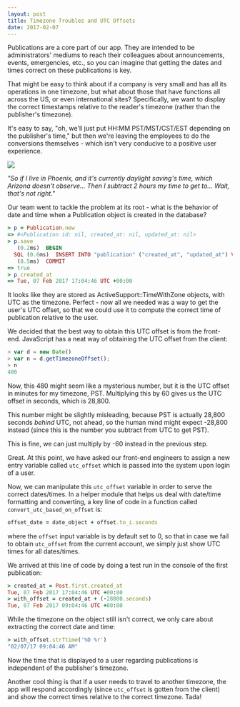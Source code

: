 ```yaml
---
layout: post
title: Timezone Troubles and UTC Offsets
date: 2017-02-07
---
```


Publications are a core part of our app. They are intended to be administrators' mediums to reach their colleagues about announcements, events, emergencies, etc., so you can imagine that getting the dates and times correct on these publications is key.

That might be easy to think about if a company is very small and has all its operations in one timezone, but what about those that have functions all across the US, or even international sites? Specifically, we want to display the correct timestamps relative to the reader's timezone (rather than the publisher's timezone).

It's easy to say, "oh, we'll just put HH:MM PST/MST/CST/EST depending on the publisher's time," but then we're leaving the employees to do the conversions themselves - which isn't very conducive to a positive user experience.

![](http://i.imgur.com/byDfdbJ.gif)

*"So if I live in Phoenix, and it's currently daylight saving's time, which Arizona doesn't observe... Then I subtract 2 hours my time to get to... Wait, that's not right."*

Our team went to tackle the problem at its root - what is the behavior of date and time when a Publication object is created in the database?

```ruby
> p = Publication.new
=> #<Publication id: nil, created_at: nil, updated_at: nil>
> p.save
   (0.2ms)  BEGIN
  SQL (0.6ms)  INSERT INTO "publication" ("created_at", "updated_at") VALUES ($1, $2) RETURNING "id"  [["created_at", 2017-02-19 17:04:46 UTC], ["updated_at", 2017-02-19 17:04:46 UTC]]
   (8.5ms)  COMMIT
=> true
> p.created_at
=> Tue, 07 Feb 2017 17:04:46 UTC +00:00
```

It looks like they are stored as ActiveSupport::TimeWithZone objects, with UTC as the timezone. Perfect - now all we needed was a way to get the user's UTC offset, so that we could use it to compute the correct time of publication relative to the user.

We decided that the best way to obtain this UTC offset is from the front-end. JavaScript has a neat way of obtaining the UTC offset from the client:

```javascript
> var d = new Date()
> var n = d.getTimezoneOffset();
> n
480
```

Now, this 480 might seem like a mysterious number, but it is the UTC offset in minutes for my timezone, PST. Multiplying this by 60 gives us the UTC offset in seconds, which is 28,800.

This number might be slightly misleading, because PST is actually 28,800 seconds *behind* UTC, not ahead, so the human mind might expect -28,800 instead (since this is the number you subtract from UTC to get PST).

This is fine, we can just multiply by -60 instead in the previous step.

Great. At this point, we have asked our front-end engineers to assign a new entry variable called `utc_offset` which is passed into the system upon login of a user.

Now, we can manipulate this `utc_offset` variable in order to serve the correct dates/times. In a helper module that helps us deal with date/time formatting and converting, a key line of code in a function called `convert_utc_based_on_offset` is:

```ruby
offset_date = date_object + offset.to_i.seconds
```

where the `offset` input variable is by default set to 0, so that in case we fail to obtain `utc_offset` from the current account, we simply just show UTC times for all dates/times.

We arrived at this line of code by doing a test run in the console of the first publication:

```ruby
> created_at = Post.first.created_at
Tue, 07 Feb 2017 17:04:46 UTC +00:00
> with_offset = created_at + (-28800.seconds)
Tue, 07 Feb 2017 09:04:46 UTC +00:00
```

While the timezone on the object still isn't correct, we only care about extracting the correct date and time:

```ruby
> with_offset.strftime('%D %r')
"02/07/17 09:04:46 AM"
```

Now the time that is displayed to a user regarding publications is independent of the publisher's timezone.

Another cool thing is that if a user needs to travel to another timezone, the app will respond accordingly (since `utc_offset` is gotten from the client) and show the correct times relative to the correct timezone. Tada!
